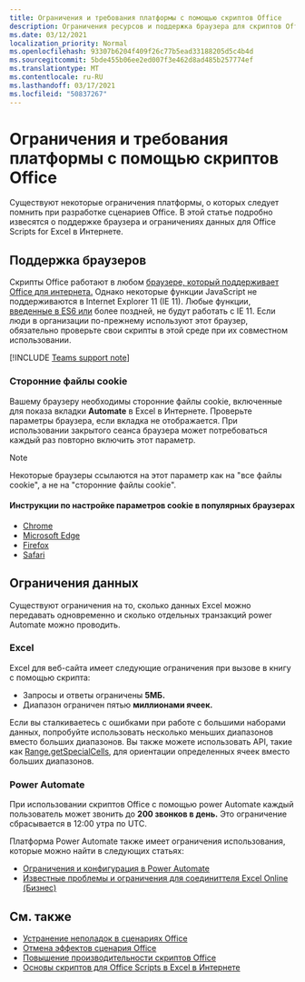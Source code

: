 ```yaml
---
title: Ограничения и требования платформы с помощью скриптов Office
description: Ограничения ресурсов и поддержка браузера для скриптов Office при работе с Excel в Интернете
ms.date: 03/12/2021
localization_priority: Normal
ms.openlocfilehash: 93307b6204f409f26c77b5ead33188205d5c4b4d
ms.sourcegitcommit: 5bde455b06ee2ed007f3e462d8ad485b257774ef
ms.translationtype: MT
ms.contentlocale: ru-RU
ms.lasthandoff: 03/17/2021
ms.locfileid: "50837267"
---
```

# <a name="platform-limits-and-requirements-with-office-scripts"></a>Ограничения и требования платформы с помощью скриптов Office

Существуют некоторые ограничения платформы, о которых следует помнить при разработке сценариев Office. В этой статье подробно извесятся о поддержке браузера и ограничениях данных для Office Scripts for Excel в Интернете.

## <a name="browser-support"></a>Поддержка браузеров

Скрипты Office работают в любом [браузере, который поддерживает Office для интернета.](https://support.microsoft.com/office/ad1303e0-a318-47aa-b409-d3a5eb44e452) Однако некоторые функции JavaScript не поддерживаются в Internet Explorer 11 (IE 11). Любые функции, [введенные в ES6 или](https://www.w3schools.com/Js/js_es6.asp) более поздней, не будут работать с IE 11. Если люди в организации по-прежнему используют этот браузер, обязательно проверьте свои скрипты в этой среде при их совместном использовании.

[!INCLUDE [Teams support note](../includes/teams-support-note.md)]

### <a name="third-party-cookies"></a>Сторонние файлы cookie

Вашему браузеру необходимы сторонние файлы cookie, включенные для показа вкладки **Automate** в Excel в Интернете. Проверьте параметры браузера, если вкладка не отображается. При использовании закрытого сеанса браузера может потребоваться каждый раз повторно включить этот параметр.

> [!NOTE]
> Некоторые браузеры ссылаются на этот параметр как на "все файлы cookie", а не на "сторонние файлы cookie".

#### <a name="instructions-for-adjusting-cookie-settings-in-popular-browsers"></a>Инструкции по настройке параметров cookie в популярных браузерах

- [Chrome](https://support.google.com/chrome/answer/95647)
- [Microsoft Edge](https://support.microsoft.com/microsoft-edge/temporarily-allow-cookies-and-site-data-in-microsoft-edge-597f04f2-c0ce-f08c-7c2b-541086362bd2)
- [Firefox](https://support.mozilla.org/kb/disable-third-party-cookies)
- [Safari](https://support.apple.com/guide/safari/manage-cookies-and-website-data-sfri11471/mac)

## <a name="data-limits"></a>Ограничения данных

Существуют ограничения на то, сколько данных Excel можно передавать одновременно и сколько отдельных транзакций power Automate можно проводить.

### <a name="excel"></a>Excel

Excel для веб-сайта имеет следующие ограничения при вызове в книгу с помощью скрипта:

- Запросы и ответы ограничены **5МБ.**
- Диапазон ограничен пятью **миллионами ячеек.**

Если вы сталкиваетесь с ошибками при работе с большими наборами данных, попробуйте использовать несколько меньших диапазонов вместо больших диапазонов. Вы также можете использовать API, такие как [Range.getSpecialCells,](/javascript/api/office-scripts/excelscript/excelscript.range#getspecialcells-celltype--cellvaluetype-) для ориентации определенных ячеек вместо больших диапазонов.

### <a name="power-automate"></a>Power Automate

При использовании скриптов Office с помощью power Automate каждый пользователь может звонить до **200 звонков в день.** Это ограничение сбрасывается в 12:00 утра по UTC.

Платформа Power Automate также имеет ограничения использования, которые можно найти в следующих статьях:

- [Ограничения и конфигурация в Power Automate](/power-automate/limits-and-config)
- [Известные проблемы и ограничения для соединиттеля Excel Online (Бизнес)](/connectors/excelonlinebusiness/#known-issues-and-limitations)

## <a name="see-also"></a>См. также

- [Устранение неполадок в сценариях Office](troubleshooting.md)
- [Отмена эффектов сценария Office](undo.md)
- [Повышение производительности скриптов Office](../develop/web-client-performance.md)
- [Основы скриптов для Office Scripts в Excel в Интернете](../develop/scripting-fundamentals.md)
